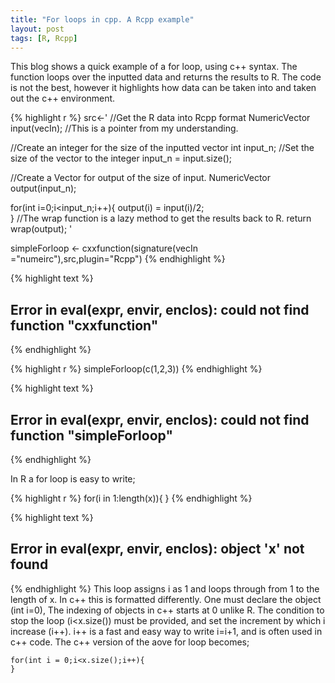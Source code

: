 ```yaml
---
title: "For loops in cpp. A Rcpp example"
layout: post
tags: [R, Rcpp]
---
```


This blog shows a quick example of a for loop, using c++ syntax. The function loops over the inputted data and returns the results to R. The code is not the best, however it highlights how data can be taken into and taken out the c++ environment.

{% highlight r %}
src<-'
//Get the R data into Rcpp format
NumericVector input(vecIn); //This is a pointer from my understanding.

//Create an integer for the size of the inputted vector
int input_n;
//Set the size of the vector to the integer
input_n = input.size();

//Create a Vector for output of the size of input.
NumericVector output(input_n);

for(int i=0;i<input_n;i++){
  output(i) = input(i)/2;	
}
//The wrap function is a lazy method to get the results back to R.
return wrap(output);
'

simpleForloop <- cxxfunction(signature(vecIn ="numeirc"),src,plugin="Rcpp")
{% endhighlight %}



{% highlight text %}
## Error in eval(expr, envir, enclos): could not find function "cxxfunction"
{% endhighlight %}



{% highlight r %}
simpleForloop(c(1,2,3))
{% endhighlight %}



{% highlight text %}
## Error in eval(expr, envir, enclos): could not find function "simpleForloop"
{% endhighlight %}

In R a for loop is easy to write;

{% highlight r %}
for(i in 1:length(x)){
}
{% endhighlight %}



{% highlight text %}
## Error in eval(expr, envir, enclos): object 'x' not found
{% endhighlight %}
This loop assigns i as 1 and loops through from 1 to the length of x. In c++ this is formatted differently. One must declare the object (int i=0), The indexing of objects in c++ starts at 0 unlike R. The condition to stop the loop (i<x.size()) must be provided, and set the increment by which i increase (i++). i++ is a fast and easy way to write i=i+1, and is often used in c++ code. The c++ version of the aove for loop becomes;
```{cpp}
for(int i = 0;i<x.size();i++){
}
```
